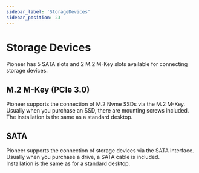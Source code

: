 ```yaml
---
sidebar_label: 'StorageDevices'
sidebar_position: 23
---
```


# Storage Devices
Pioneer has 5 SATA slots and 2 M.2 M-Key slots available for connecting storage devices.
## M.2 M-Key (PCIe 3.0)
Pioneer supports the connection of M.2 Nvme SSDs via the M.2 M-Key.  
Usually when you purchase an SSD, there are mounting screws included.  
The installation is the same as a standard desktop.
## SATA 
Pioneer supports the connection of storage devices via the SATA interface.  
Usually when you purchase a drive, a SATA cable is included.  
Installation is the same as for a standard desktop.